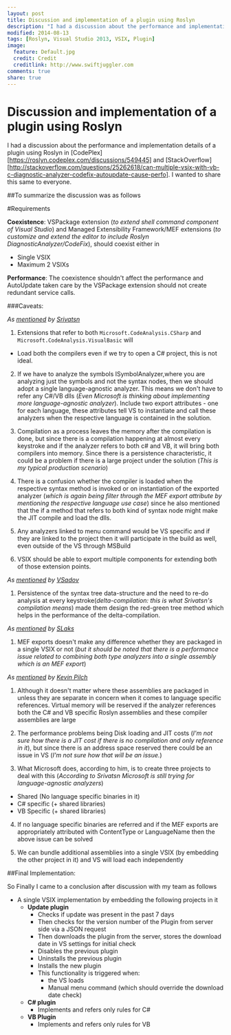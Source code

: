 ```yaml
---
layout: post
title: Discussion and implementation of a plugin using Roslyn
description: "I had a discussion about the performance and implementation details of a plugin using Roslyn in CodePlex and StackOverflow. I wanted to share this same to everyone."
modified: 2014-08-13
tags: [Roslyn, Visual Studio 2013, VSIX, Plugin]
image:
  feature: Default.jpg
  credit: Credit
  creditlink: http://www.swiftjuggler.com
comments: true
share: true
---
```


Discussion and implementation of a plugin using Roslyn
=========

I had a discussion about the performance and implementation details of a plugin using Roslyn in [CodePlex][https://roslyn.codeplex.com/discussions/549445] and [StackOverflow][http://stackoverflow.com/questions/25262618/can-multiple-vsix-with-vb-c-diagnostic-analyzer-codefix-autoupdate-cause-perfo]. I wanted to share this same to everyone.

##To summarize the discussion was as follows

#Requirements

**Coexistence**: VSPackage extension (*to extend shell command component of Visual Studio*) and Managed Extensibility Framework/MEF extensions (*to customize and extend the editor to include Roslyn DiagnosticAnalyzer/CodeFix*), should coexist either in

- Single VSIX
- Maximum 2 VSIXs

**Performance**: The coexistence shouldn't affect the performance and AutoUpdate taken care by the VSPackage extension should not create redundant service calls.


###Caveats:

*As [mentioned][1] by [Srivatsn][2]*

1. Extensions that refer to both `Microsoft.CodeAnalysis.CSharp` and `Microsoft.CodeAnalysis.VisualBasic` will

  - Load both the compilers even if we try to open a C# project, this is not ideal.

2. If we have to analyze the symbols ISymbolAnalyzer,where you are analyzing just the symbols and not the syntax nodes, then we should adopt a single language-agnostic analyzer. This means we don't have to refer any C#/VB dlls (*Even Microsoft is thinking about implementing more language-agnostic analyzer*). Include two export attributes - one for each language, these attributes tell VS to instantiate and call these analyzers when the respective language is contained in the solution.

3. Compilation as a process leaves the memory after the compilation is done, but since there is a compilation happening at almost every keystroke and if the analyzer refers to both c# and VB, it will bring both compilers into memory. Since there is a persistence characteristic, it could be a problem if there is a large project under the solution (*This is my typical production scenario*)

4. There is a confusion whether the compiler is loaded when the respective syntax method is invoked or on instantiation of the exported analyzer (*which is again being filter through the MEF export attribute by mentioning the respective language use case*) since he also mentioned that the if a method that refers to both kind of syntax node might make the JIT compile and load the dlls.

5. Any analyzers linked to menu command would be VS specific and if they are linked to the project then it will participate in the build as well, even outside of the VS through MSBuild

6. VSIX should be able to export multiple components for extending both of those extension points.

*As [mentioned][3] by [VSadov][4]*

1. Persistence of the syntax tree data-structure and the need to re-do analysis at every keystroke(*delta-compilation: this is what Srivatsn's compilation means*) made them design the red-green tree method which helps in the performance of the delta-compilation.

*As [mentioned][5] by [SLaks][6]*

1. MEF exports doesn't make any difference whether they are packaged in a single VSIX or not (*but it should be noted that there is a performance issue related to combining both type analyzers into a single assembly which is an MEF export*)

*As [mentioned][7] by [Kevin Pilch][7]*

1. Although it doesn't matter where these assemblies are packaged in unless they are separate in concern when it comes to language specific references.
Virtual memory will be reserved if the analyzer references both the C# and VB specific Roslyn assemblies and these compiler assemblies are large

2. The performance problems being Disk loading and JIT costs (*I'm not sure how there is a JIT cost if there is no compilation and only reference in it*), but since there is an address space reserved there could be an issue in VS (*I'm not sure how that will be an issue.*)

3. What Microsoft does, according to him, is to create three projects to deal with this (*According to Srivatsn Microsoft is still trying for language-agnostic analyzers*)

  - Shared (No language specific binaries in it)
  - C# specific (+ shared libraries)
  - VB Specific (+ shared libraries)

4. If no language specific binaries are referred and if the MEF exports are appropriately attributed with ContentType or LanguageName then the above issue can be solved

5. We can bundle additional assemblies into a single VSIX (by embedding the other project in it) and VS will load each independently

##Final Implementation:

So Finally I came to a conclusion after discussion with my team as follows

 - A single VSIX implementation by embedding the following projects in it
   - **Update plugin**
     - Checks if update was present in the past 7 days
     - Then checks for the version number of the Plugin from server side via a JSON request
     - Then downloads the plugin from the server, stores the download date in VS settings for initial check
     - Disables the previous plugin
     - Uninstalls the previous plugin
     - Installs the new plugin
     - This functionality is triggered when:
       - the VS loads
       - Manual menu command (which should override the download date check)
   - **C# plugin**
     - Implements and refers only rules for C#
   - **VB Plugin**
     - Implements and refers only rules for VB


[1]: https://roslyn.codeplex.com/discussions/549445
[2]: https://www.codeplex.com/site/users/view/srivatsn
[3]: http://blogs.msdn.com/b/ericlippert/archive/2012/06/08/persistence-facades-and-roslyn-s-red-green-trees.aspx
[4]: https://www.codeplex.com/site/users/view/VSadov
[5]: http://stackoverflow.com/questions/25262618/can-multiple-vsix-with-vb-c-diagnostic-analyzer-codefix-autoupdate-cause-perfo/25270233#comment39362585_25262618
[6]: http://stackoverflow.com/users/34397/slaks
[7]: http://stackoverflow.com/questions/25262618/can-multiple-vsix-with-vb-c-diagnostic-analyzer-codefix-autoupdate-cause-perfo#comment39383014_25270233
[8]: http://stackoverflow.com/users/678625/kevin-pilch-bisson
